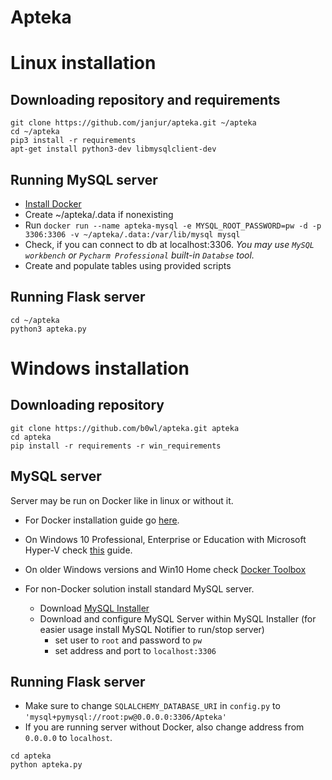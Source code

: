 # Apteka

# Linux installation

## Downloading repository and requirements

```
git clone https://github.com/janjur/apteka.git ~/apteka
cd ~/apteka
pip3 install -r requirements
apt-get install python3-dev libmysqlclient-dev
```

## Running MySQL server

* [Install Docker](https://docs.docker.com/engine/installation/linux/docker-ce/ubuntu/)
* Create ~/apteka/.data if nonexisting
* Run `docker run --name apteka-mysql -e MYSQL_ROOT_PASSWORD=pw -d -p 3306:3306 -v ~/apteka/.data:/var/lib/mysql mysql`
* Check, if you can connect to db at localhost:3306. _You may use `MySQL workbench` or `Pycharm Professional` built-in `Databse` tool._
* Create and populate tables using provided scripts

## Running Flask server

```
cd ~/apteka
python3 apteka.py
```

# Windows installation

## Downloading repository

```
git clone https://github.com/b0wl/apteka.git apteka
cd apteka
pip install -r requirements -r win_requirements
```

## MySQL server

Server may be run on Docker like in linux or without it.

* For Docker installation guide go [here](https://docs.docker.com/engine/installation/windows/).
 * On Windows 10 Professional, Enterprise or Education with Microsoft Hyper-V check [this](https://docs.docker.com/docker-for-windows/) guide.
 * On older Windows versions and Win10 Home check [Docker Toolbox](https://docs.docker.com/toolbox/toolbox_install_windows/)


* For non-Docker solution install standard MySQL server.
    * Download [MySQL Installer](http://dev.mysql.com/downloads/installer/)
    * Download and configure MySQL Server within MySQL Installer (for easier usage install MySQL Notifier to run/stop server)
        * set user to `root` and password to `pw`
        * set address and port to `localhost:3306`

## Running Flask server

* Make sure to change `SQLALCHEMY_DATABASE_URI` in `config.py` to `'mysql+pymysql://root:pw@0.0.0.0:3306/Apteka'`
* If you are running server without Docker, also change address from `0.0.0.0` to `localhost`.
```
cd apteka
python apteka.py
```
